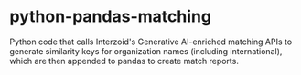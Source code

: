 # python-pandas-matching
Python code that calls Interzoid's Generative AI-enriched matching APIs to generate similarity keys for organization names (including international), which are then appended to pandas to create match reports.
